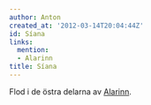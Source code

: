 ```yaml
---
author: Anton
created_at: '2012-03-14T20:04:44Z'
id: Síana
links:
  mention:
  - Alarinn
title: Síana
---
```


Flod i de östra delarna av [Alarinn].

  [Alarinn]: Alarinn
